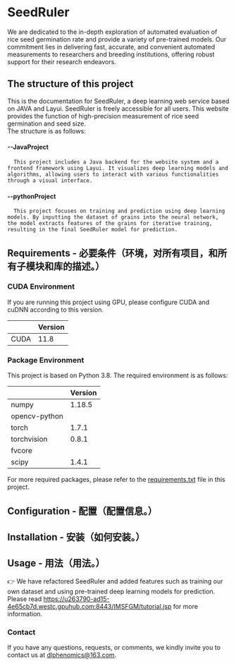 # SeedRuler

We are dedicated to the in-depth exploration of automated evaluation of rice seed germination rate and provide a variety of pre-trained models. Our commitment lies in delivering fast, accurate, and convenient automated measurements to researchers and breeding institutions, offering robust support for their research endeavors.

## The structure of this project
This is the documentation for SeedRuler, a deep learning web service based on JAVA and Layui. SeedRuler is freely accessible for all users. This website provides the function of high-precision measurement of rice seed germination and seed size.<br>
The structure is as follows:<br>
#### --JavaProject
      This project includes a Java backend for the website system and a frontend framework using Layui. It visualizes deep learning models and algorithms, allowing users to interact with various functionalities through a visual interface.

#### --pythonProject

      This project focuses on training and prediction using deep learning models. By inputting the dataset of grains into the neural network, the model extracts features of the grains for iterative training, resulting in the final SeedRuler model for prediction.

      

## Requirements - 必要条件（环境，对所有项目，和所有子模块和库的描述。）

### CUDA Environment
If you are running this project using GPU, please configure CUDA and cuDNN according to this version.<br/>

|     | Version  |
|  ----  | ----  |
| CUDA  | 11.8 |

### Package Environment
This project is based on Python 3.8. The required environment is as follows:<br>

|     | Version  |
|  ----  | ----  |
| numpy  | 1.18.5 |
| opencv-python  |  |
| torch  | 1.7.1 |
| torchvision  | 0.8.1 |
| fvcore  |  |
| scipy  | 1.4.1 |

For more required packages, please refer to the [requirements.txt](https://github.com/daisheng123/SeedRuler/blob/master/pythonProject/requirements.txt) file in this project.


## Configuration - 配置（配置信息。）


## Installation - 安装（如何安装。）

## Usage - 用法（用法。）
👉 We have refactored SeedRuler and added features such as training our own dataset and using pre-trained deep learning models for prediction. Please read https://u263790-ad15-4e65cb7d.westc.gpuhub.com:8443/IMSFGM/tutorial.jsp for more information.

### Contact 
If you have any questions, requests, or comments, we kindly invite you to contact us at dlphenomics@163.com.


      
